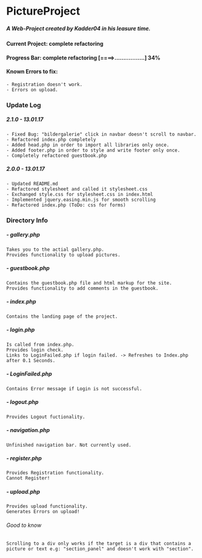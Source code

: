 # PictureProject
##### A Web-Project created by Kadder04 in his leasure time.

#### Current Project: complete refactoring
#### Progress Bar: complete refactoring [====>.................] 34%

#### Known Errors to fix:
    - Registration doesn't work.
    - Errors on upload.
### Update Log
##### 2.1.0 - 13.01.17

    - Fixed Bug: "bildergalerie" click in navbar doesn't scroll to navbar.
    - Refactored index.php completely
    - Added head.php in order to import all libraries only once.
    - Added footer.php in order to style and write footer only once.
    - Completely refactored guestbook.php

##### 2.0.0 - 13.01.17

    - Updated README.md
    - Refactored stylesheet and called it stylesheet.css
    - Exchanged style.css for stylesheet.css in index.html
    - Implemented jquery.easing.min.js for smooth scrolling
    - Refactored index.php (ToDo: css for forms)

### Directory Info
##### - gallery.php
    Takes you to the actial gallery.php.
    Provides functionality to upload pictures.
##### - guestbook.php
    Contains the guestbook.php file and html markup for the site.
    Provides functionality to add comments in the guestbook.
##### - index.php
    Contains the landing page of the project.
##### - login.php
    Is called from index.php.
    Provides login check.
    Links to LoginFailed.php if login failed. -> Refreshes to Index.php after 0.1 Seconds.
##### - LoginFailed.php
    Contains Error message if Login is not successful.
##### - logout.php
    Provides Logout fuctionality.
##### - navigation.php
    Unfinished navigation bar. Not currently used.
##### - register.php
    Provides Registration functionality.
    Cannot Register!
##### - upload.php
    Provides upload functionality.
    Generates Errors on upload!
###### Good to know
    Scrolling to a div only works if the target is a div that contains a picture or text e.g: "section_panel" and doesn't work with "section".

